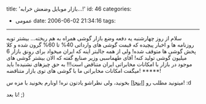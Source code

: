title: 'بازار موبایل وضعش خرابه...!'
id: 46
categories:
  - عمومی
date: 2006-06-02 21:34:16
tags:
---

سلام
از روز چهارشنبه یه دفعه وضع بازار گوشی همراه به هم ریخته...
بیشتر تویه روزنامه ها و اخبار پیچیده که قیمت گوشی های وارداتی 40% تا 60% گرون شده و کلا پخش گوشی ها متوقف شده!
ولی از همه جالبتر اینه که ایران میخواد برای رونق بازار 6 میلیون گوشی تولید کنه!
آقای طهماسبی وزیر صنایع گفته که الان بیشتر گوشی های موجود در بازار با امکانات مخابراتی ایران متناقض است!!! به حق چیزهای نشنیده!
باید میگفت امکانات مخابراتی ما با گوشی های توی بازار متناقضه! *****!

میتونید مطلب رو [[اینجا]](http://www.winbeta.net/comments.php?shownews=1897) بخونید، ولی نظراشو یادتون نره! اونارم بخونید با مزه س! :d

تا بعد! ;)